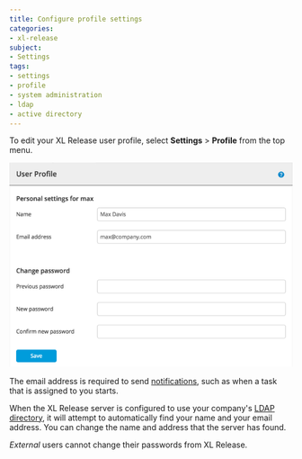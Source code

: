 ```yaml
---
title: Configure profile settings
categories:
- xl-release
subject:
- Settings
tags:
- settings
- profile
- system administration
- ldap
- active directory
---
```


To edit your XL Release user profile, select **Settings** > **Profile** from the top menu.

![User Profile](../images/user-profile.png)

The email address is required to send [notifications](/xl-release/concept/notifications-in-xl-release.html), such as when a task that is assigned to you starts.

When the XL Release server is configured to use your company's [LDAP directory](/xl-release/how-to/configure-ldap-security-for-xl-release.html), it will attempt to automatically find your name and your email address. You can change the name and address that the server has found.

*External* users cannot change their passwords from XL Release.
